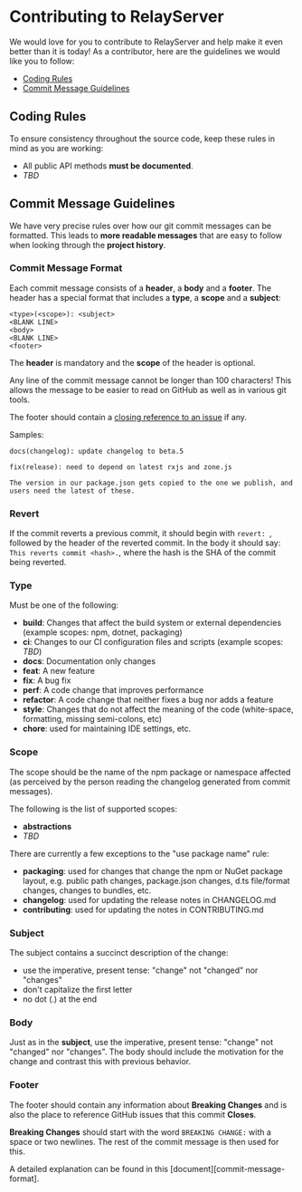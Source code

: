 # Contributing to RelayServer

We would love for you to contribute to RelayServer and help make it even better than it is today! As a contributor, here are the guidelines we would like you to follow:

- [Coding Rules](#rules)
- [Commit Message Guidelines](#commit)

## <a name="rules"></a> Coding Rules
To ensure consistency throughout the source code, keep these rules in mind as you are working:

* All public API methods **must be documented**.
* _TBD_

## <a name="commit"></a> Commit Message Guidelines

We have very precise rules over how our git commit messages can be formatted.  This leads to **more
readable messages** that are easy to follow when looking through the **project history**.

### Commit Message Format
Each commit message consists of a **header**, a **body** and a **footer**.  The header has a special
format that includes a **type**, a **scope** and a **subject**:

```
<type>(<scope>): <subject>
<BLANK LINE>
<body>
<BLANK LINE>
<footer>
```

The **header** is mandatory and the **scope** of the header is optional.

Any line of the commit message cannot be longer than 100 characters! This allows the message to be easier
to read on GitHub as well as in various git tools.

The footer should contain a [closing reference to an issue](https://help.github.com/articles/closing-issues-via-commit-messages/) if any.

Samples:

```
docs(changelog): update changelog to beta.5
```
```
fix(release): need to depend on latest rxjs and zone.js

The version in our package.json gets copied to the one we publish, and users need the latest of these.
```

### Revert
If the commit reverts a previous commit, it should begin with `revert: `, followed by the header of the reverted commit. In the body it should say: `This reverts commit <hash>.`, where the hash is the SHA of the commit being reverted.

### Type
Must be one of the following:

* **build**: Changes that affect the build system or external dependencies (example scopes: npm, dotnet, packaging)
* **ci**: Changes to our CI configuration files and scripts (example scopes: _TBD_)
* **docs**: Documentation only changes
* **feat**: A new feature
* **fix**: A bug fix
* **perf**: A code change that improves performance
* **refactor**: A code change that neither fixes a bug nor adds a feature
* **style**: Changes that do not affect the meaning of the code (white-space, formatting, missing semi-colons, etc)
* **chore**: used for maintaining IDE settings, etc.

### Scope
The scope should be the name of the npm package or namespace affected (as perceived by the person reading the changelog generated from commit messages).

The following is the list of supported scopes:

* **abstractions**
* _TBD_

There are currently a few exceptions to the "use package name" rule:

* **packaging**: used for changes that change the npm or NuGet package layout, e.g. public path changes, package.json changes, d.ts file/format changes, changes to bundles, etc.
* **changelog**: used for updating the release notes in CHANGELOG.md
* **contributing**: used for updating the notes in CONTRIBUTING.md

### Subject
The subject contains a succinct description of the change:

* use the imperative, present tense: "change" not "changed" nor "changes"
* don't capitalize the first letter
* no dot (.) at the end

### Body
Just as in the **subject**, use the imperative, present tense: "change" not "changed" nor "changes". The body should include the motivation for the change and contrast this with previous behavior.

### Footer
The footer should contain any information about **Breaking Changes** and is also the place to reference GitHub issues that this commit **Closes**.

**Breaking Changes** should start with the word `BREAKING CHANGE:` with a space or two newlines. The rest of the commit message is then used for this.

A detailed explanation can be found in this [document][commit-message-format].
